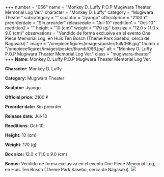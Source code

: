 +++
number = "066"
name = "Monkey D. Luffy P.O.P Mugiwara Theater Memorial Log Ver."
character = "Monkey D. Luffy"
category = "Mugiwara Theater"
subcategory = ""
sculptor = "Jyango"
officialprice = "2100 ¥"
preorderdate = "Sin preorder"
releasedate = "Jul-10"
reedition1 = "Oct-10"
reedition2 = ""
height = "10 (cm)"
weight = "170 (g)"
boxsize = "12.0 x 11.0 x 9.0 (cm)"
observations = "Vendido de forma exclusiva en el evento One Piece Memorial Log, en Huis Ten Bosch (Theme Park Sasebo, cerca de Nagasaki)."
image = "/onepiecefigures/images/poster/full/066.jpg"
thumb = "/onepiecefigures/images/poster/thumb/066.jpg"
alt = "Monkey D. Luffy P.O.P Mugiwara Theater Memorial Log Ver."
class = "mugiwara-theater"
+++
**Name:** Monkey D. Luffy P.O.P Mugiwara Theater Memorial Log Ver.

**Character:** Monkey D. Luffy

**Category:** Mugiwara Theater 

**Sculptor:** Jyango

**Official price:** 2100 ¥

**Preorder date:** Sin preorder

**Release date:** Jul-10

**Reeditions:** Oct-10

**Height:** 10 (cm)

**Weight:** 170 (g)

**Box size:** 12.0 x 11.0 x 9.0 (cm)

**Bonus:** Vendido de forma exclusiva en el evento One Piece Memorial Log, en Huis Ten Bosch (Theme Park Sasebo, cerca de Nagasaki).
<img src="/onepiecefigures/images/poster/thumb/066.jpg">